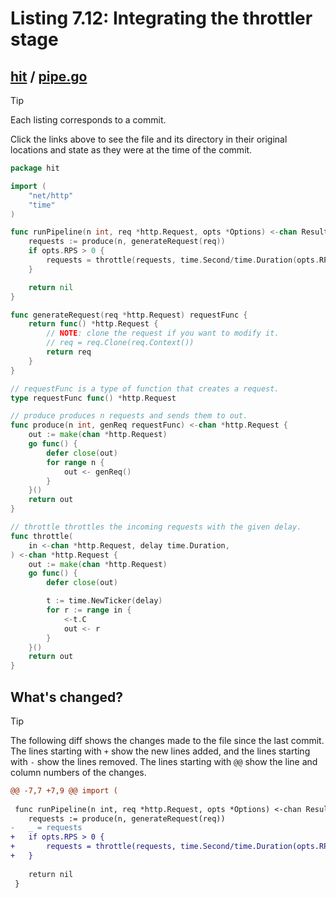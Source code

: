 # Listing 7.12: Integrating the throttler stage

## [hit](https://github.com/inancgumus/gobyexample/blob/1f76d743ead600fff4911f26ef685722b0d2463a/hit) / [pipe.go](https://github.com/inancgumus/gobyexample/blob/1f76d743ead600fff4911f26ef685722b0d2463a/hit/pipe.go)

> [!TIP]
> Each listing corresponds to a commit.
>
> Click the links above to see the file and its directory in their original locations and state as they were at the time of the commit.

```go
package hit

import (
	"net/http"
	"time"
)

func runPipeline(n int, req *http.Request, opts *Options) <-chan Result {
	requests := produce(n, generateRequest(req))
	if opts.RPS > 0 {
		requests = throttle(requests, time.Second/time.Duration(opts.RPS))
	}

	return nil
}

func generateRequest(req *http.Request) requestFunc {
	return func() *http.Request {
		// NOTE: clone the request if you want to modify it.
		// req = req.Clone(req.Context())
		return req
	}
}

// requestFunc is a type of function that creates a request.
type requestFunc func() *http.Request

// produce produces n requests and sends them to out.
func produce(n int, genReq requestFunc) <-chan *http.Request {
	out := make(chan *http.Request)
	go func() {
		defer close(out)
		for range n {
			out <- genReq()
		}
	}()
	return out
}

// throttle throttles the incoming requests with the given delay.
func throttle(
	in <-chan *http.Request, delay time.Duration,
) <-chan *http.Request {
	out := make(chan *http.Request)
	go func() {
		defer close(out)

		t := time.NewTicker(delay)
		for r := range in {
			<-t.C
			out <- r
		}
	}()
	return out
}
```

## What's changed?

> [!TIP]
> The following diff shows the changes made to the file since the last commit.
> The lines starting with `+` show the new lines added, and the lines starting with `-` show the lines removed.
> The lines starting with `@@` show the line and column numbers of the changes.

```diff
@@ -7,7 +7,9 @@ import (
 
 func runPipeline(n int, req *http.Request, opts *Options) <-chan Result {
 	requests := produce(n, generateRequest(req))
-	_ = requests
+	if opts.RPS > 0 {
+		requests = throttle(requests, time.Second/time.Duration(opts.RPS))
+	}
 
 	return nil
 }
```

